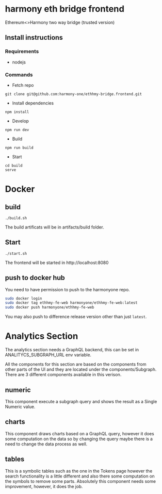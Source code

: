 # harmony eth bridge frontend

Ethereum<>Harmony two way bridge (trusted version)

## Install instructions

### Requirements

- nodejs

### Commands

- Fetch repo

```
git clone git@github.com:harmony-one/ethhmy-bridge.frontend.git
```

- Install dependencies

```
npm install
```

- Develop

```
npm run dev
```

- Build

```
npm run build
```

- Start

```
cd build
serve
```

# Docker

## build

```
./build.sh
```

The build artificats will be in artifacts/build folder.

## Start

```
./start.sh
```

The frontend will be started in http://localhost:8080

## push to docker hub

You need to have permission to push to the harmonyone repo.

```bash
sudo docker login
sudo docker tag ethhmy-fe-web harmonyone/ethhmy-fe-web:latest
sudo docker push harmonyone/ethhmy-fe-web
```

You may also push to difference release version other than just `latest`.

# Analytics Section

The analytics section needs a GraphQL backend, this can be set in ANALITYCS_SUBGRAPH_URL env variable.

All the components for this section are based on the components from other parts of the UI and they are located under the components/Subgraph. There are 3 different components available in this verison.

## numeric

This component execute a subgraph query and shows the result as a Single Numeric value.

## charts

This component draws charts based on a GraphQL query, however it does some computation on the data so by changing the query maybe there is a need to change the data process as well.

## tables

This is a symbolic tables such as the one in the Tokens page however the search functionality is a little different and also there some computation on the symbols to remove some parts. Absolutely this component needs some improvement, however, it does the job.
